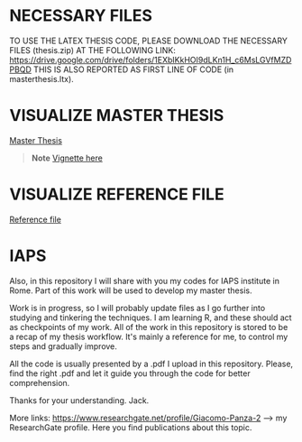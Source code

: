 # NECESSARY FILES
TO USE THE LATEX THESIS CODE, PLEASE DOWNLOAD THE NECESSARY FILES (thesis.zip) AT THE FOLLOWING LINK:
https://drive.google.com/drive/folders/1EXbIKkHOI9dLKn1H_c6MsLGVfMZDPBQD
THIS IS ALSO REPORTED AS FIRST LINE OF CODE (in masterthesis.ltx).

<html>
<body>

<h1>VISUALIZE MASTER THESIS</h1>

<p><a href="https://github.com/minimocomunemultiplo/Master/blob/main/LATEX%20Thesis%20(final%20non%20corrected).pdf">Master Thesis</a></p>

</body>
</html>

> **Note**
[Vignette here](https://htmlpreview.github.io/?https://github.com/ducciorocchini/imageRy/blob/main/vignette.html)

<html>
<body>

<h1>VISUALIZE REFERENCE FILE</h1>

<p><a href="https://github.com/minimocomunemultiplo/Master/blob/main/mybib.ltx">Reference file</a></p>

</body>
</html>

# IAPS
Also, in this repository I will share with you my codes for IAPS institute in Rome. Part of this work will be used to develop my master thesis.

Work is in progress, so I will probably update files as I go further into studying and tinkering the techniques. I am learning R, and these should act as checkpoints of my work.
All of the work in this repository is stored to be a recap of my thesis workflow. It's mainly a reference for me, to control my steps and gradually improve.

All the code is usually presented by a .pdf I upload in this repository. Please, find the right .pdf and let it guide you through the code for better comprehension.

Thanks for your understanding.
Jack.

More links:
https://www.researchgate.net/profile/Giacomo-Panza-2 --> my ResearchGate profile. Here you find publications about this topic.

